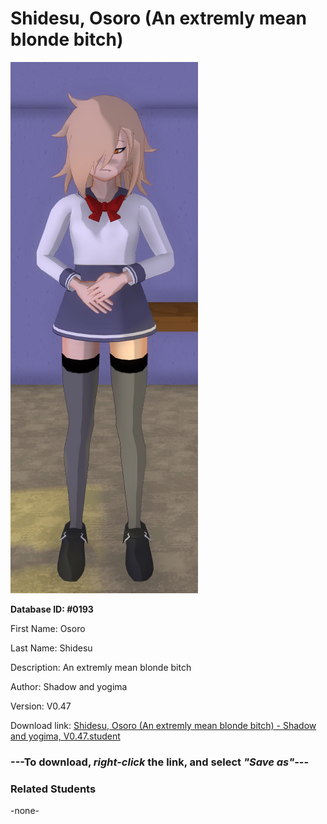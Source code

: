 # Shidesu, Osoro (An extremly mean blonde bitch)

<img src="../../Files/Images/Shidesu, Osoro (An extremly mean blonde bitch).png" title="Shidesu, Osoro (An extremly mean blonde bitch) - Shadow and yogima, V0.47">

**Database ID: #0193**

First Name: Osoro

Last Name: Shidesu

Description: An extremly mean blonde bitch

Author: Shadow and yogima

Version: V0.47

Download link: <a href="https://raw.githubusercontent.com/Arbiter1223/Daigaku-Gurashi-Custom-Students/master/Files/Student%20Files/Shidesu%2C%20Osoro%20(An%20extremly%20mean%20blonde%20bitch)%20-%20Shadow%20and%20yogima%2C%20V0.47.student">Shidesu, Osoro (An extremly mean blonde bitch) - Shadow and yogima, V0.47.student</a>

### ---**To download, _right-click_ the link, and select _"Save as"_**---

### Related Students

-none-
